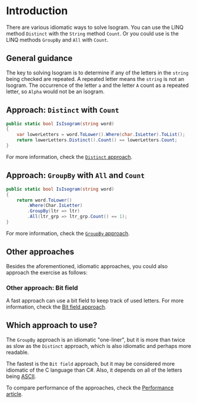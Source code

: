 # Introduction

There are various idiomatic ways to solve Isogram.
You can use the LINQ method `Distinct` with the `String` method `Count`.
Or you could use is the LINQ methods `GroupBy` and `All` with `Count`.

## General guidance

The key to solving Isogram is to determine if any of the letters in the `string` being checked are repeated.
A repeated letter means the `string` is not an Isogram.
The occurrence of the letter `a` and the letter `A` count as a repeated letter, so `Alpha` would not be an isogram.

## Approach: `Distinct` with `Count`

```csharp
public static bool IsIsogram(string word)
{
    var lowerLetters = word.ToLower().Where(char.IsLetter).ToList();
    return lowerLetters.Distinct().Count() == lowerLetters.Count;
}
```

For more information, check the [`Distinct` approach][approach-distinct].

## Approach: `GroupBy` with `All` and `Count`

```csharp
public static bool IsIsogram(string word)
{
    return word.ToLower()
        .Where(Char.IsLetter)
        .GroupBy(ltr => ltr)
        .All(ltr_grp => ltr_grp.Count() == 1);
}
```

For more information, check the [`GroupBy` approach][approach-groupby].

## Other approaches

Besides the aforementioned, idiomatic approaches, you could also approach the exercise as follows:

### Other approach: Bit field

A fast approach can use a bit field to keep track of used letters.
For more information, check the [Bit field approach][approach-bitfield].

## Which approach to use?

The `GroupBy` approach is an idiomatic "one-liner", but it is more than twice as slow as the `Distinct` approach, which is also idiomatic and perhaps more readable.

The fastest is the `Bit field` approach, but it may be considered more idiomatic of the C language than C#.
Also, it depends on all of the letters being [ASCII][ascii].

To compare performance of the approaches, check the [Performance article][article-performance].

[approach-distinct]: https://exercism.org/tracks/csharp/exercises/isogram/approaches/distinct
[approach-groupby]: https://exercism.org/tracks/csharp/exercises/isogram/approaches/groupby
[approach-bitfield]: https://exercism.org/tracks/csharp/exercises/isogram/approaches/bitfield
[article-performance]: https://exercism.org/tracks/csharp/exercises/isogram/articles/performance
[ascii]: https://www.asciitable.com/
